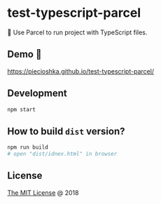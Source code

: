 # test-typescript-parcel

:ledger: Use Parcel to run project with TypeScript files.

## Demo 🚀

<https://piecioshka.github.io/test-typescript-parcel/>

## Development

```bash
npm start
```

## How to build `dist` version?

```bash
npm run build
# open "dist/idnex.html" in browser
```

## License

[The MIT License](http://piecioshka.mit-license.org) @ 2018

